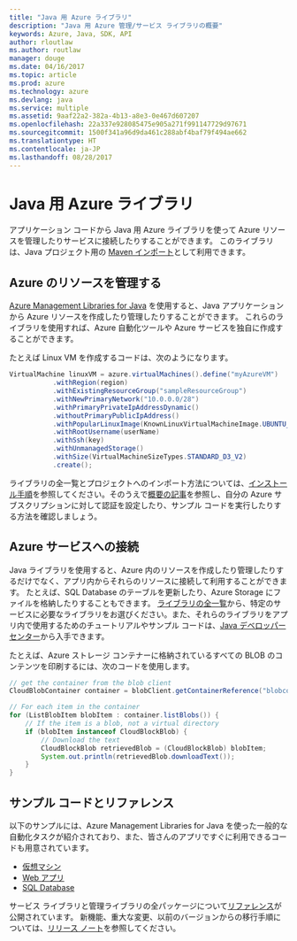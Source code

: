 ```yaml
---
title: "Java 用 Azure ライブラリ"
description: "Java 用 Azure 管理/サービス ライブラリの概要"
keywords: Azure, Java, SDK, API
author: rloutlaw
ms.author: routlaw
manager: douge
ms.date: 04/16/2017
ms.topic: article
ms.prod: azure
ms.technology: azure
ms.devlang: java
ms.service: multiple
ms.assetid: 9aaf22a2-382a-4b13-a8e3-0e467d607207
ms.openlocfilehash: 22a337e928085475e905a271f991147729d97671
ms.sourcegitcommit: 1500f341a96d9da461c288abf4baf79f494ae662
ms.translationtype: HT
ms.contentlocale: ja-JP
ms.lasthandoff: 08/28/2017
---
```

# <a name="azure-libraries-for-java"></a>Java 用 Azure ライブラリ

アプリケーション コードから Java 用 Azure ライブラリを使って Azure リソースを管理したりサービスに接続したりすることができます。 このライブラリは、Java プロジェクト用の [Maven インポート](java-sdk-azure-install.md)として利用できます。 

## <a name="manage-azure-resources"></a>Azure のリソースを管理する

[Azure Management Libraries for Java](java-sdk-azure-get-started.md) を使用すると、Java アプリケーションから Azure リソースを作成したり管理したりすることができます。 これらのライブラリを使用すれば、Azure 自動化ツールや Azure サービスを独自に作成することができます。 

たとえば Linux VM を作成するコードは、次のようになります。

```java
VirtualMachine linuxVM = azure.virtualMachines().define("myAzureVM")
           .withRegion(region)
           .withExistingResourceGroup("sampleResourceGroup")
           .withNewPrimaryNetwork("10.0.0.0/28")
           .withPrimaryPrivateIpAddressDynamic()
           .withoutPrimaryPublicIpAddress()
           .withPopularLinuxImage(KnownLinuxVirtualMachineImage.UBUNTU_SERVER_16_04_LTS)
           .withRootUsername(userName)
           .withSsh(key)
           .withUnmanagedStorage()
           .withSize(VirtualMachineSizeTypes.STANDARD_D3_V2)
           .create();
 ```

ライブラリの全一覧とプロジェクトへのインポート方法については、[インストール手順](java-sdk-azure-install.md)を参照してください。そのうえで[概要の記事](java-sdk-azure-get-started.md)を参照し、自分の Azure サブスクリプションに対して認証を設定したり、サンプル コードを実行したりする方法を確認しましょう。 

## <a name="connect-to-azure-services"></a>Azure サービスへの接続

Java ライブラリを使用すると、Azure 内のリソースを作成したり管理したりするだけでなく、アプリ内からそれらのリソースに接続して利用することができます。 たとえば、SQL Database のテーブルを更新したり、Azure Storage にファイルを格納したりすることもできます。 [ライブラリの全一覧](java-sdk-azure-install.md)から、特定のサービスに必要なライブラリをお選びください。また、それらのライブラリをアプリ内で使用するためのチュートリアルやサンプル コードは、[Java デベロッパー センター](https://azure.microsoft.com/develop/java/)から入手できます。

たとえば、Azure ストレージ コンテナーに格納されているすべての BLOB のコンテンツを印刷するには、次のコードを使用します。

```java
// get the container from the blob client
CloudBlobContainer container = blobClient.getContainerReference("blobcontainer");

// For each item in the container
for (ListBlobItem blobItem : container.listBlobs()) {
    // If the item is a blob, not a virtual directory
    if (blobItem instanceof CloudBlockBlob) {
        // Download the text
        CloudBlockBlob retrievedBlob = (CloudBlockBlob) blobItem;
        System.out.println(retrievedBlob.downloadText());
    }
}
```

## <a name="sample-code-and-reference"></a>サンプル コードとリファレンス

以下のサンプルには、Azure Management Libraries for Java を使った一般的な自動化タスクが紹介されており、また、皆さんのアプリですぐに利用できるコードも用意されています。

- [仮想マシン](java-sdk-azure-virtual-machine-samples.md)
- [Web アプリ](java-sdk-azure-web-apps-samples.md)
- [SQL Database](java-sdk-azure-sql-database-samples.md)
   
サービス ライブラリと管理ライブラリの全パッケージについて[リファレンス](https://docs.microsoft.com/java/api)が公開されています。 新機能、重大な変更、以前のバージョンからの移行手順については、[リリース ノート](java-sdk-azure-release-notes.md)を参照してください。